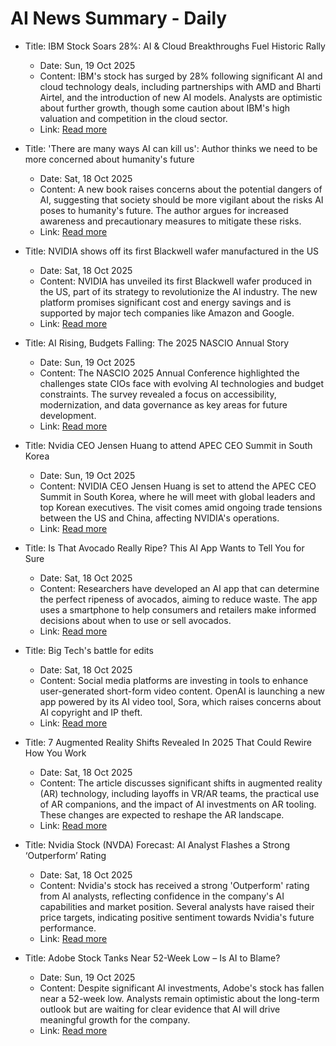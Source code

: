 # AI News Summary - Daily

- Title: IBM Stock Soars 28%: AI & Cloud Breakthroughs Fuel Historic Rally
  - Date: Sun, 19 Oct 2025
  - Content: IBM's stock has surged by 28% following significant AI and cloud technology deals, including partnerships with AMD and Bharti Airtel, and the introduction of new AI models. Analysts are optimistic about further growth, though some caution about IBM's high valuation and competition in the cloud sector.
  - Link: [Read more](https://ts2.tech/en/ibm-stock-soars-28-ai-cloud-breakthroughs-fuel-historic-rally/)

- Title: 'There are many ways AI can kill us': Author thinks we need to be more concerned about humanity's future
  - Date: Sat, 18 Oct 2025
  - Content: A new book raises concerns about the potential dangers of AI, suggesting that society should be more vigilant about the risks AI poses to humanity's future. The author argues for increased awareness and precautionary measures to mitigate these risks.
  - Link: [Read more](https://www.cnn.com/2025/10/18/world/video/smr-there-are-many-ways-ai-can-kill-us-soares)

- Title: NVIDIA shows off its first Blackwell wafer manufactured in the US
  - Date: Sat, 18 Oct 2025
  - Content: NVIDIA has unveiled its first Blackwell wafer produced in the US, part of its strategy to revolutionize the AI industry. The new platform promises significant cost and energy savings and is supported by major tech companies like Amazon and Google.
  - Link: [Read more](https://www.engadget.com/big-tech/nvidia-shows-off-its-first-blackwell-wafer-manufactured-in-the-us-192836249.html)

- Title: AI Rising, Budgets Falling: The 2025 NASCIO Annual Story
  - Date: Sun, 19 Oct 2025
  - Content: The NASCIO 2025 Annual Conference highlighted the challenges state CIOs face with evolving AI technologies and budget constraints. The survey revealed a focus on accessibility, modernization, and data governance as key areas for future development.
  - Link: [Read more](https://www.govtech.com/blogs/lohrmann-on-cybersecurity/ai-rising-budgets-falling-the-2025-nascio-annual-story)

- Title: Nvidia CEO Jensen Huang to attend APEC CEO Summit in South Korea
  - Date: Sun, 19 Oct 2025
  - Content: NVIDIA CEO Jensen Huang is set to attend the APEC CEO Summit in South Korea, where he will meet with global leaders and top Korean executives. The visit comes amid ongoing trade tensions between the US and China, affecting NVIDIA's operations.
  - Link: [Read more](https://www.reuters.com/world/china/nvidia-ceo-jensen-huang-attend-apec-ceo-summit-south-korea-2025-10-19/)

- Title: Is That Avocado Really Ripe? This AI App Wants to Tell You for Sure
  - Date: Sat, 18 Oct 2025
  - Content: Researchers have developed an AI app that can determine the perfect ripeness of avocados, aiming to reduce waste. The app uses a smartphone to help consumers and retailers make informed decisions about when to use or sell avocados.
  - Link: [Read more](https://www.cnet.com/tech/services-and-software/is-that-avocado-really-ripe-this-ai-app-wants-to-tell-you-for-sure/)

- Title: Big Tech's battle for edits
  - Date: Sat, 18 Oct 2025
  - Content: Social media platforms are investing in tools to enhance user-generated short-form video content. OpenAI is launching a new app powered by its AI video tool, Sora, which raises concerns about AI copyright and IP theft.
  - Link: [Read more](https://www.axios.com/2025/10/18/big-tech-capcut-tiktok-editing-apps)

- Title: 7 Augmented Reality Shifts Revealed In 2025 That Could Rewire How You Work
  - Date: Sat, 18 Oct 2025
  - Content: The article discusses significant shifts in augmented reality (AR) technology, including layoffs in VR/AR teams, the practical use of AR companions, and the impact of AI investments on AR tooling. These changes are expected to reshape the AR landscape.
  - Link: [Read more](https://glassalmanac.com/7-augmented-reality-shifts-revealed-in-2025-that-could-rewire-how-you-work/)

- Title: Nvidia Stock (NVDA) Forecast: AI Analyst Flashes a Strong ‘Outperform’ Rating
  - Date: Sat, 18 Oct 2025
  - Content: Nvidia's stock has received a strong 'Outperform' rating from AI analysts, reflecting confidence in the company's AI capabilities and market position. Several analysts have raised their price targets, indicating positive sentiment towards Nvidia's future performance.
  - Link: [Read more](https://www.tipranks.com/news/nvidia-stock-nvda-forecast-ai-analyst-flashes-a-strong-outperform-rating)

- Title: Adobe Stock Tanks Near 52-Week Low – Is AI to Blame?
  - Date: Sun, 19 Oct 2025
  - Content: Despite significant AI investments, Adobe's stock has fallen near a 52-week low. Analysts remain optimistic about the long-term outlook but are waiting for clear evidence that AI will drive meaningful growth for the company.
  - Link: [Read more](https://ts2.tech/en/adobe-stock-tanks-near-52-week-low-is-ai-to-blame/)